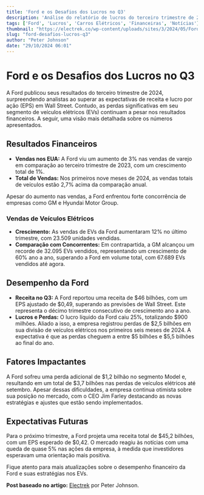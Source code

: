 ```yaml
---
title: 'Ford e os Desafios dos Lucros no Q3'
description: 'Análise do relatório de lucros do terceiro trimestre de 2024 da Ford e suas perdas com EVs.'
tags: ['Ford', 'Lucros', 'Carros Elétricos', 'Financeiras', 'Notícias']
thumbnail: "https://electrek.co/wp-content/uploads/sites/3/2024/05/Ford-EV-costs.jpeg?quality=82&strip=all&w=1400"
slug: "ford-desafios-lucros-q3"
author: "Peter Johnson"
date: "29/10/2024 06:01"
---
```


# Ford e os Desafios dos Lucros no Q3

A Ford publicou seus resultados do terceiro trimestre de 2024, surpreendendo analistas ao superar as expectativas de receita e lucro por ação (EPS) em Wall Street. Contudo, as perdas significativas em seu segmento de veículos elétricos (EVs) continuam a pesar nos resultados financeiros. A seguir, uma visão mais detalhada sobre os números apresentados.

## Resultados Financeiros

- **Vendas nos EUA:** A Ford viu um aumento de 3% nas vendas de varejo em comparação ao terceiro trimestre de 2023, com um crescimento total de 1%.
- **Total de Vendas:** Nos primeiros nove meses de 2024, as vendas totais de veículos estão 2,7% acima da comparação anual.

Apesar do aumento nas vendas, a Ford enfrentou forte concorrência de empresas como GM e Hyundai Motor Group. 

### Vendas de Veículos Elétricos

- **Crescimento:** As vendas de EVs da Ford aumentaram 12% no último trimestre, com 23.509 unidades vendidas.
- **Comparação com Concorrentes:** Em contrapartida, a GM alcançou um recorde de 32.095 EVs vendidos, representando um crescimento de 60% ano a ano, superando a Ford em volume total, com 67.689 EVs vendidos até agora.

## Desempenho da Ford

- **Receita no Q3:** A Ford reportou uma receita de $46 bilhões, com um EPS ajustado de $0,49, superando as previsões de Wall Street. Este representa o décimo trimestre consecutivo de crescimento ano a ano.
- **Lucros e Perdas:** O lucro líquido da Ford caiu 25%, totalizando $900 milhões. Aliado a isso, a empresa registrou perdas de $2,5 bilhões em sua divisão de veículos elétricos nos primeiros seis meses de 2024. A expectativa é que as perdas cheguem a entre $5 bilhões e $5,5 bilhões ao final do ano.

## Fatores Impactantes

A Ford sofreu uma perda adicional de $1,2 bilhão no segmento Model e, resultando em um total de $3,7 bilhões nas perdas de veículos elétricos até setembro. Apesar dessas dificuldades, a empresa continua otimista sobre sua posição no mercado, com o CEO Jim Farley destacando as novas estratégias e ajustes que estão sendo implementados.

## Expectativas Futuras

Para o próximo trimestre, a Ford projeta uma receita total de $45,2 bilhões, com um EPS esperado de $0,42. O mercado reagiu às notícias com uma queda de quase 5% nas ações da empresa, à medida que investidores esperavam uma orientação mais positiva.

Fique atento para mais atualizações sobre o desempenho financeiro da Ford e suas estratégias nos EVs.

**Post baseado no artigo:** [Electrek](https://electrek.co/2024/10/28/ford-tops-q3-earnings-but-ev-losses-weigh-profits/) por Peter Johnson.